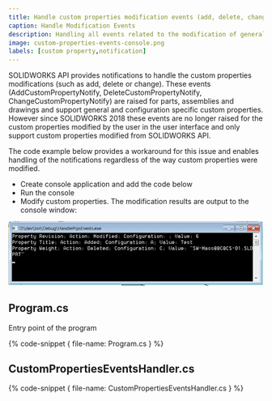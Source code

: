 ```yaml
---
title: Handle custom properties modification events (add, delete, change) using SOLIDWORKS API
caption: Handle Modification Events
description: Handling all events related to the modification of general or configuration specific custom properties from the SOLIDWORKS API. Workaround for the issue when AddCustomPropertyNotify, DeleteCustomPropertyNotify, ChangeCustomPropertyNotify events are not raised
image: custom-properties-events-console.png
labels: [custom property,notification]
---
```

SOLIDWORKS API provides notifications to handle the custom properties modifications (such as add, delete or change). These events (AddCustomPropertyNotify, DeleteCustomPropertyNotify, ChangeCustomPropertyNotify) are raised for parts, assemblies and drawings and support general and configuration specific custom properties. However since SOLIDWORKS 2018 these events are no longer raised for the custom properties modified by the user in the user interface and only support custom properties modified from SOLIDWORKS API.

The code example below provides a workaround for this issue and enables handling of the notifications regardless of the way custom properties were modified.

* Create console application and add the code below
* Run the console
* Modify custom properties. The modification results are output to the console window:

![Properties modification information output to the console](custom-properties-events-console.png)

## Program.cs

Entry point of the program

{% code-snippet { file-name: Program.cs } %}

## CustomPropertiesEventsHandler.cs

{% code-snippet { file-name: CustomPropertiesEventsHandler.cs } %}

